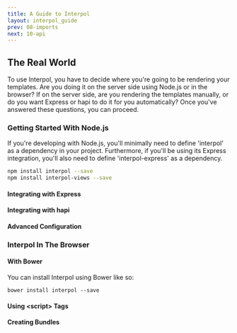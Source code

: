 ```yaml
---
title: A Guide to Interpol
layout: interpol_guide
prev: 08-imports
next: 10-api
---
```

## The Real World
To use Interpol, you have to decide where you're going to be rendering your templates.  Are you doing it on the server side using Node.js or in the browser?  If on the server side, are you rendering the templates manually, or do you want Express or hapi to do it for you automatically?  Once you've answered these questions, you can proceed.

### Getting Started With Node.js
If you're developing with Node.js, you'll minimally need to define 'interpol' as a dependency in your project.  Furthermore, if you'll be using its Express integration, you'll also need to define 'interpol-express' as a dependency.

```bash
npm install interpol --save
npm install interpol-views --save
```

#### Integrating with Express
#### Integrating with hapi

#### Advanced Configuration

### Interpol In The Browser
#### With Bower
You can install Interpol using Bower like so:

```
bower install interpol --save
```

#### Using &lt;script&gt; Tags
#### Creating Bundles
